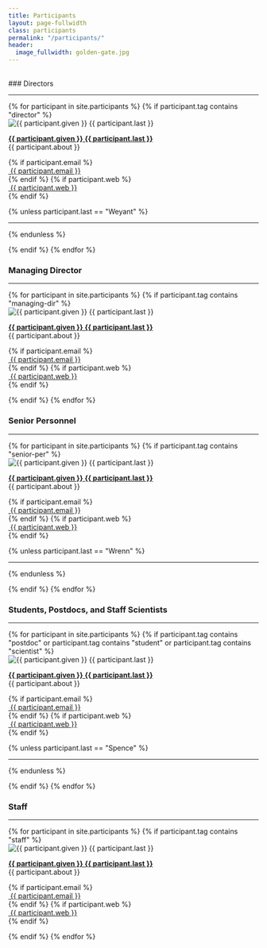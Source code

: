 ```yaml
---
title: Participants
layout: page-fullwidth
class: participants
permalink: "/participants/"
header:
  image_fullwidth: golden-gate.jpg
---
```

<br>
### Directors
<hr>
{% for participant in site.participants %}
{% if participant.tag contains "director" %}
<div class="row participant">
    <section class="medium-2 columns small-hidden">
        <img src="/participants/{{ participant.pic }}" alt="{{ participant.given }} {{ participant.last }}" class="participants">
    </section>
    <section class="medium-10 columns">
        <p><strong><u>{{ participant.given }} {{ participant.last }}</u></strong>        <br>
       {{ participant.about }}
        </p>
       {% if participant.email %}
            <div class="member-email"><a href="mailto: {{ participant.email }}" ><i class="fa fa-envelope"></i>&nbsp;{{ participant.email }}</a></div>
        {% endif %}
        {% if participant.web %}
            <div class="member-web"><a href="{{ participant.web }}" target="_blank" ><i class="fa fa-globe"></i>&nbsp;{{ participant.web }}</a></div>
        {% endif %}
    </section>
</div>

{% unless participant.last == "Weyant" %}
<hr>
{% endunless %}

{% endif %}
{% endfor %}


### Managing Director
<hr>
{% for participant in site.participants %}
{% if participant.tag contains "managing-dir" %}
<div class="row participant">
    <section class="medium-2 columns small-hidden">
        <img src="/participants/{{ participant.pic }}" alt="{{ participant.given }} {{ participant.last }}" class="participants">
    </section>
    <section class="medium-10 columns">
        <p><strong><u>{{ participant.given }} {{ participant.last }}</u></strong>
        <br>
       {{ participant.about }}
        </p>
       {% if participant.email %}
            <div class="member-email"><a href="mailto: {{ participant.email }}" ><i class="fa fa-envelope"></i>&nbsp;{{ participant.email }}</a></div>
        {% endif %}
        {% if participant.web %}
            <div class="member-web"><a href="{{ participant.web }}" target="_blank" ><i class="fa fa-globe"></i>&nbsp;{{ participant.web }}</a></div>
        {% endif %}
    </section>
</div>

{% endif %}
{% endfor %}

### Senior Personnel
<hr>
{% for participant in site.participants %}
{% if participant.tag contains "senior-per" %}
<div class="row participant">
    <section class="medium-2 columns small-hidden">
        <img src="/participants/{{ participant.pic }}" alt="{{ participant.given }} {{ participant.last }}" class="participants">
    </section>
    <section class="medium-10 columns">
        <p><strong><u>{{ participant.given }} {{ participant.last }}</u></strong>
        <br>
       {{ participant.about }}
        </p>
       {% if participant.email %}
            <div class="member-email"><a href="mailto: {{ participant.email }}" ><i class="fa fa-envelope"></i>&nbsp;{{ participant.email }}</a></div>
        {% endif %}
        {% if participant.web %}
            <div class="member-web"><a href="{{ participant.web }}" target="_blank" ><i class="fa fa-globe"></i>&nbsp;{{ participant.web }}</a></div>
        {% endif %}
    </section>
</div>

{% unless participant.last == "Wrenn" %}
<hr>
{% endunless %}

{% endif %}
{% endfor %}


### Students, Postdocs, and Staff Scientists
<hr>
{% for participant in site.participants %}
{% if participant.tag contains "postdoc" or participant.tag contains "student" or participant.tag contains "scientist" %}
<div class="row participant">
    <section class="medium-2 columns small-hidden">
        <img src="/participants/{{ participant.pic }}" alt="{{ participant.given }} {{ participant.last }}" class="participants">
    </section>
    <section class="medium-10 columns">
        <p><strong><u>{{ participant.given }} {{ participant.last }}</u></strong>
        <br>
       {{ participant.about }}
        </p>
       {% if participant.email %}
            <div class="member-email"><a href="mailto: {{ participant.email }}" ><i class="fa fa-envelope"></i>&nbsp;{{ participant.email }}</a></div>
        {% endif %}
        {% if participant.web %}
            <div class="member-web"><a href="{{ participant.web }}" target="_blank" ><i class="fa fa-globe"></i>&nbsp;{{ participant.web }}</a></div>
        {% endif %}
    </section>
</div>

{% unless participant.last == "Spence" %}
<hr>
{% endunless %}

{% endif %}
{% endfor %}

### Staff
<hr>
{% for participant in site.participants %}
{% if participant.tag contains "staff" %}
<div class="row participant">
    <section class="medium-2 columns small-hidden">
        <img src="/participants/{{ participant.pic }}" alt="{{ participant.given }} {{ participant.last }}" class="participants">
    </section>
    <section class="medium-10 columns">
        <p><strong><u>{{ participant.given }} {{ participant.last }}</u></strong>
        <br>
       {{ participant.about }}
        </p>
       {% if participant.email %}
            <div class="member-email"><a href="mailto: {{ participant.email }}" ><i class="fa fa-envelope"></i>&nbsp;{{ participant.email }}</a></div>
        {% endif %}
        {% if participant.web %}
            <div class="member-web"><a href="{{ participant.web }}" target="_blank" ><i class="fa fa-globe"></i>&nbsp;{{ participant.web }}</a></div>
        {% endif %}
    </section>
</div>

{% endif %}
{% endfor %}